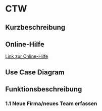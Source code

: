 # CTW
## Kurzbeschreibung
## Online-Hilfe
[Link zur Online-Hilfe](https://www.cloud4b.space/caketowork/help/)

## Use Case Diagram
## Funktionsbeschreibung
### 1.1 Neue Firma/neues Team erfassen
